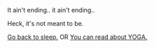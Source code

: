 It ain't ending.. it ain't ending..

Heck, it's not meant to be.

[Go back to sleep.](../sleep/marshmallow.md) OR [You can read about YOGA.](../yoga/yoga.md)
